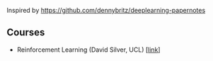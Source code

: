 Inspired by https://github.com/dennybritz/deeplearning-papernotes

## Courses
- Reinforcement Learning (David Silver, UCL) [[link](http://www0.cs.ucl.ac.uk/staff/d.silver/web/Teaching.html)]
